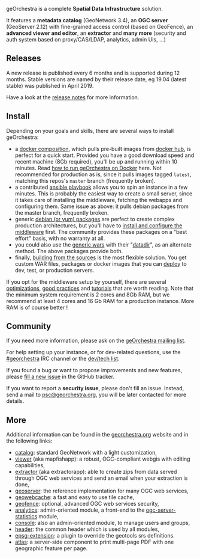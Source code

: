 geOrchestra is a complete **Spatial Data Infrastructure** solution.

It features a **metadata catalog** (GeoNetwork 3.4), an **OGC server** (GeoServer 2.12) with fine-grained access control (based on GeoFence), an **advanced viewer and editor**, an **extractor** and **many more** (security and auth system based on proxy/CAS/LDAP, analytics, admin UIs, ...)

## Releases

A new release is published every 6 months and is supported during 12 months.
Stable versions are named by their release date, eg 19.04 (latest stable) was published in April 2019.

Have a look at the [release notes](https://github.com/georchestra/georchestra/blob/19.04/RELEASE_NOTES.md) for more information.


## Install

Depending on your goals and skills, there are several ways to install geOrchestra:

 * a [docker composition](https://github.com/georchestra/docker/blob/master/docker-compose.yml), which pulls pre-built images from [docker hub](https://hub.docker.com/u/georchestra/), is perfect for a quick start. Provided you have a good download speed and recent machine (8Gb required), you'll be up and running within 10 minutes. Read [how to run geOrchestra on Docker](https://github.com/georchestra/docker/blob/master/README.md) here. Not recommended for production as is, since it pulls images tagged `latest`, matching this repos's `master` branch (frequently broken).
 * a contributed [ansible playbook](https://github.com/georchestra/ansible) allows you to spin an instance in a few minutes. This is probably the easiest way to create a small server, since it takes care of installing the middleware, fetching the webapps and configuring them. Same issue as above: it pulls debian packages from the master branch, frequently broken.
 * generic [debian (or yum) packages](https://packages.georchestra.org/) are perfect to create complex production architectures, but you'll have to [install and configure the middleware](setup.md) first. The community provides these packages on a "best effort" basis, with no warranty at all.
 * you could also use the [generic wars](https://packages.georchestra.org/) with their "[datadir](https://github.com/georchestra/datadir)", as an alternate method. The above packages provide both.
 * finally, [building from the sources](build.md) is the most flexible solution. You get custom WAR files, packages or docker images that you can [deploy](deploy.md) to dev, test, or production servers.

If you opt for the middleware setup by yourself, there are several [optimizations](optimizations.md), [good practices](good_practices.md) and [tutorials](tutorials.md) that are worth reading.
Note that the minimum system requirement is 2 cores and 8Gb RAM, but we recommend at least 4 cores and 16 Gb RAM for a production instance.
More RAM is of course better !


## Community

If you need more information, please ask on the [geOrchestra mailing list](https://groups.google.com/forum/#!forum/georchestra).

For help setting up your instance, or for dev-related questions, use the [#georchestra](https://kiwiirc.com/client/irc.freenode.net/georchestra) IRC channel or the [dev/tech list](https://groups.google.com/forum/#!forum/georchestra-dev).

If you found a bug or want to propose improvements and new features, please [fill a new issue](https://github.com/georchestra/georchestra/issues/new/choose) in the GitHub tracker.

If you want to report a **security issue**, please don't fill an issue. Instead, send a mail to <psc@georchestra.org>, you will be later contacted for more details.

## More

Additional information can be found in the [georchestra.org](http://www.georchestra.org/) website and in the following links:
 * [catalog](https://github.com/georchestra/geonetwork/blob/georchestra-gn3.4-18.06/README.md): standard GeoNetwork with a light customization,
 * [viewer](https://github.com/georchestra/georchestra/blob/master/mapfishapp/README.md) (aka mapfishapp): a robust, OGC-compliant webgis with editing capabilities,
 * [extractor](https://github.com/georchestra/georchestra/blob/master/extractorapp/README.md) (aka extractorapp): able to create zips from data served through OGC web services and send an email when your extraction is done,
 * [geoserver](http://geoserver.org/): the reference implementation for many OGC web services,
 * [geowebcache](http://geowebcache.org/): a fast and easy to use tile cache,
 * [geofence](https://github.com/georchestra/geofence/blob/georchestra/georchestra.md): optional, advanced OGC web services security,
 * [analytics](https://github.com/georchestra/georchestra/blob/master/analytics/README.md): admin-oriented module, a front-end to the [ogc-server-statistics](https://github.com/georchestra/georchestra/blob/master/ogc-server-statistics/README.md) module,
 * [console](https://github.com/georchestra/georchestra/blob/master/console/README.md): also an admin-oriented module, to manage users and groups,
 * [header](https://github.com/georchestra/georchestra/blob/master/header/README.md): the common header which is used by all modules,
 * [epsg-extension](https://github.com/georchestra/georchestra/blob/master/epsg-extension/README.md): a plugin to override the geotools srs definitions.
 * [atlas](https://github.com/georchestra/georchestra/blob/master/atlas/README.md): a server-side component to print multi-page PDF with one geographic feature per page.
